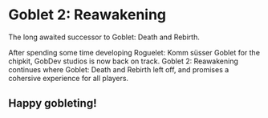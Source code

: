 # Goblet 2: Reawakening

The long awaited successor to Goblet: Death and Rebirth.

After spending some time developing Roguelet: Komm süsser Goblet for the chipkit, GobDev studios is now back on track. Goblet 2: Reawakening continues where Goblet: Death and Rebirth left off, and promises a cohersive experience for all players.

## Happy gobleting!
